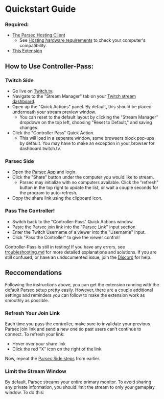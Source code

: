 # Quickstart Guide

### Required:
- [The Parsec Hosting Client](https://parsec.app/downloads)
  - See [Hosting hardware requirements](https://support.parsec.app/hc/en-us/articles/4425688194189-Hardware-and-Software-Compatibility) to check your computer's compatibility.
- [This Extension](https://dashboard.twitch.tv/extensions/jacg3268f2bai475b14xk8q5dse21i-0.0.1)

## How to Use Controller-Pass:
### Twitch Side
- Go live on [Twitch.tv](twitch.tv).
- Navigate to the "Stream Manager" tab on your [Twitch stream dashboard](https://dashboard.twitch.tv).
- Open up the "Quick Actions" panel. By default, this should be placed underneath your stream preview window.
  - You can reset to the default layout by clicking the "Stream Manager" dropdown on the top left, choosing "Reset to Default," and saving changes.
- Click the "Controller Pass" Quick Action.
  - This will load in a seperate window, some browsers block pop-ups by default. You may have to make an exception in your browser for dashboard.twitch.tv.

### Parsec Side
- Open the [Parsec App](parsec://) and login.
- Click the "Share" button under the computer you would like to stream.
  - Parsec may initialize with no computers available. Click the "refresh" button in the top right to update the list, or wait a couple seconds for the program to auto-refresh.
- Copy the share link using the clipboard icon.

### Pass The Controller!
- Switch back to the "Controller-Pass" Quick Actions window.
- Paste the Parsec join link into the "Parsec Link" input section.
- Enter the Twitch Username of a viewer into the "Username" input.
- Click "Pass the Controller" to give the viewer control!

Controller-Pass is still in testing! If you have any errors, see [troubleshooting.md](https://github.com/satasatalight/controller-pass/blob/main/help/troubleshooting.md) for more detailed explanations and solutions. If you are still confused, or have an undocumented issue, join the [Discord](discord.gg) for help.

## Reccomendations
Following the instructions above, you can get the extension running with the default Parsec setup pretty easily. However, there are a couple additional settings and reminders you can follow to make the extension work as smoothly as possible.

### Refresh Your Join Link
Each time you pass the controller, make sure to invalidate your previous Parsec join link and send a new one so past users can't continue to connect. To refresh your link:

- Hover over your share link
- Click the red "X" icon on the right of the link

Now, repeat the [Parsec Side steps](https://github.com/satasatalight/controller-pass/blob/main/help/quickstart.md#parsec-side) from earlier.

### Limit the Stream Window
By default, Parsec streams your entire primary monitor. To avoid sharing any private information, you should limit the stream to only your gameplay window. To do this:

